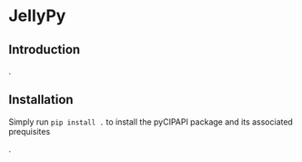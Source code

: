# JellyPy

## Introduction
.

## Installation

Simply run `pip install .` to install the pyCIPAPI package and its associated prequisites

.
